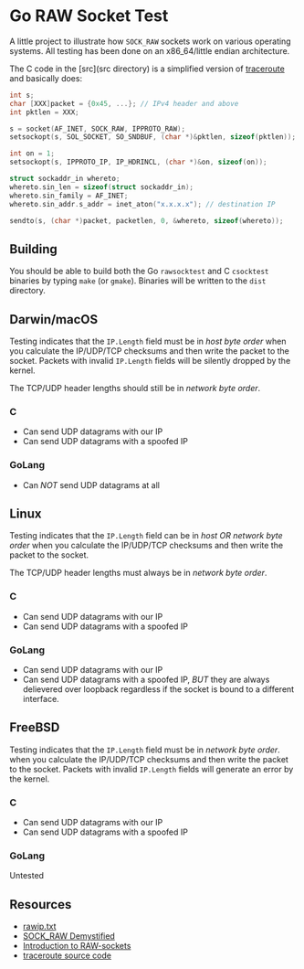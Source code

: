 # Go RAW Socket Test

A little project to illustrate how `SOCK_RAW` sockets work on various operating systems.
All testing has been done on an x86_64/little endian architecture.

The C code in the [src](src directory) is a simplified version of [traceroute](
ftp://ftp.ee.lbl.gov/traceroute-1.4a12.tar.gz) and basically does:

```C
int s;
char [XXX]packet = {0x45, ...}; // IPv4 header and above
int pktlen = XXX;

s = socket(AF_INET, SOCK_RAW, IPPROTO_RAW);
setsockopt(s, SOL_SOCKET, SO_SNDBUF, (char *)&pktlen, sizeof(pktlen));

int on = 1;
setsockopt(s, IPPROTO_IP, IP_HDRINCL, (char *)&on, sizeof(on));

struct sockaddr_in whereto;
whereto.sin_len = sizeof(struct sockaddr_in);
whereto.sin_family = AF_INET;
whereto.sin_addr.s_addr = inet_aton("x.x.x.x"); // destination IP

sendto(s, (char *)packet, packetlen, 0, &whereto, sizeof(whereto));
```

## Building

You should be able to build both the Go `rawsocktest` and C `csocktest` binaries
by typing `make` (or `gmake`).  Binaries will be written to the `dist` directory.

## Darwin/macOS

Testing indicates that the `IP.Length` field must be in _host byte order_ 
when you calculate the IP/UDP/TCP checksums and then write the packet to the socket.  Packets
with invalid `IP.Length` fields will be silently dropped by the kernel.

The TCP/UDP header lengths should still be in _network byte order_.


### C

* Can send UDP datagrams with our IP
* Can send UDP datagrams with a spoofed IP

### GoLang
* Can _NOT_ send UDP datagrams at all

## Linux

Testing indicates that the `IP.Length` field can be in _host OR network byte 
order_ when you calculate the IP/UDP/TCP checksums and then write the packet to the socket.

The TCP/UDP header lengths must always be in _network byte order_.

### C

* Can send UDP datagrams with our IP
* Can send UDP datagrams with a spoofed IP

### GoLang

* Can send UDP datagrams with our IP
* Can send UDP datagrams with a spoofed IP, _BUT_ they are always delievered 
    over loopback regardless if the socket is bound to a different interface.

## FreeBSD

Testing indicates that the `IP.Length` field must be in _network byte order_.
when you calculate the IP/UDP/TCP checksums and then write the packet to the socket.  Packets
with invalid `IP.Length` fields will generate an error by the kernel.

### C

* Can send UDP datagrams with our IP
* Can send UDP datagrams with a spoofed IP

### GoLang
Untested

## Resources

* [rawip.txt](https://www.digiater.nl/openvms/decus/vmslt01b/sec/rawip.txt)
* [SOCK_RAW Demystified](https://sock-raw.org/papers/sock_raw)
* [Introduction to RAW-sockets](https://tuprints.ulb.tu-darmstadt.de/6243/1/TR-18.pdf)
* [traceroute source code](ftp://ftp.ee.lbl.gov/traceroute-1.4a12.tar.gz)
